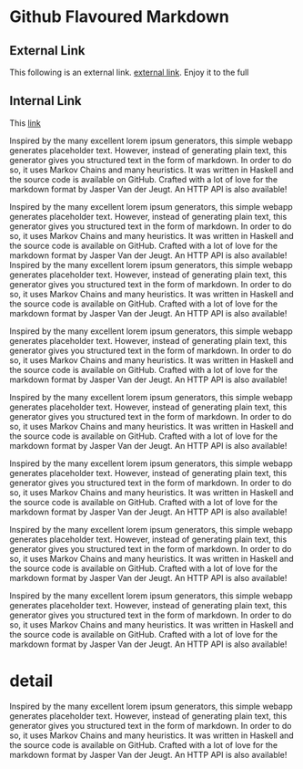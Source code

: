 # Github Flavoured Markdown

## External Link

This following is an external link. [external link](http://markdown-it.github.io/). Enjoy it to the full

## Internal Link

This [link](#detail)

Inspired by the many excellent lorem ipsum generators, this simple webapp generates placeholder text. However, instead of generating plain text, this generator gives you structured text in the form of markdown. In order to do so, it uses Markov Chains and many heuristics. It was written in Haskell and the source code is available on GitHub. Crafted with a lot of love for the markdown format by Jasper Van der Jeugt. An HTTP API is also available!

Inspired by the many excellent lorem ipsum generators, this simple webapp generates placeholder text. However, instead of generating plain text, this generator gives you structured text in the form of markdown. In order to do so, it uses Markov Chains and many heuristics. It was written in Haskell and the source code is available on GitHub. Crafted with a lot of love for the markdown format by Jasper Van der Jeugt. An HTTP API is also available!
Inspired by the many excellent lorem ipsum generators, this simple webapp generates placeholder text. However, instead of generating plain text, this generator gives you structured text in the form of markdown. In order to do so, it uses Markov Chains and many heuristics. It was written in Haskell and the source code is available on GitHub. Crafted with a lot of love for the markdown format by Jasper Van der Jeugt. An HTTP API is also available!

Inspired by the many excellent lorem ipsum generators, this simple webapp generates placeholder text. However, instead of generating plain text, this generator gives you structured text in the form of markdown. In order to do so, it uses Markov Chains and many heuristics. It was written in Haskell and the source code is available on GitHub. Crafted with a lot of love for the markdown format by Jasper Van der Jeugt. An HTTP API is also available!

Inspired by the many excellent lorem ipsum generators, this simple webapp generates placeholder text. However, instead of generating plain text, this generator gives you structured text in the form of markdown. In order to do so, it uses Markov Chains and many heuristics. It was written in Haskell and the source code is available on GitHub. Crafted with a lot of love for the markdown format by Jasper Van der Jeugt. An HTTP API is also available!

Inspired by the many excellent lorem ipsum generators, this simple webapp generates placeholder text. However, instead of generating plain text, this generator gives you structured text in the form of markdown. In order to do so, it uses Markov Chains and many heuristics. It was written in Haskell and the source code is available on GitHub. Crafted with a lot of love for the markdown format by Jasper Van der Jeugt. An HTTP API is also available!

Inspired by the many excellent lorem ipsum generators, this simple webapp generates placeholder text. However, instead of generating plain text, this generator gives you structured text in the form of markdown. In order to do so, it uses Markov Chains and many heuristics. It was written in Haskell and the source code is available on GitHub. Crafted with a lot of love for the markdown format by Jasper Van der Jeugt. An HTTP API is also available!

Inspired by the many excellent lorem ipsum generators, this simple webapp generates placeholder text. However, instead of generating plain text, this generator gives you structured text in the form of markdown. In order to do so, it uses Markov Chains and many heuristics. It was written in Haskell and the source code is available on GitHub. Crafted with a lot of love for the markdown format by Jasper Van der Jeugt. An HTTP API is also available!

# detail

Inspired by the many excellent lorem ipsum generators, this simple webapp generates placeholder text. However, instead of generating plain text, this generator gives you structured text in the form of markdown. In order to do so, it uses Markov Chains and many heuristics. It was written in Haskell and the source code is available on GitHub. Crafted with a lot of love for the markdown format by Jasper Van der Jeugt. An HTTP API is also available!

